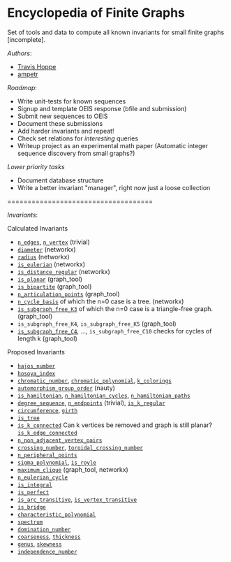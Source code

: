 Encyclopedia of Finite Graphs
=============================

Set of tools and data to compute all known invariants for small finite graphs [incomplete].


*Authors*:

+ [Travis Hoppe](https://github.com/thoppe)
+ [ampetr](https://github.com/ampetr) 

*Roadmap*:

+ Write unit-tests for known sequences
+ Signup and template OEIS response (bfile and submission)
+ Submit new sequences to OEIS
+ Document these submissions
+ Add harder invariants and repeat!
+ Check set relations for _interesting_ queries
+ Writeup project as an experimental math paper (Automatic integer sequence discovery from small graphs?)

*Lower priority tasks*

+ Document database structure
+ Write a better invariant "manager", right now just a loose collection

====================================

*Invariants*:

Calculated Invariants

+ [`n_edges`](http://mathworld.wolfram.com/EdgeCount.html), [`n_vertex`](http://mathworld.wolfram.com/VertexCount.html) (trivial)
+ [`diameter`](http://mathworld.wolfram.com/GraphDiameter.html) (networkx)
+ [`radius`](http://mathworld.wolfram.com/GraphRadius.html) (networkx)
+ [`is_eulerian`](http://mathworld.wolfram.com/EulerianGraph.html) (networkx)
+ [`is_distance_regular`](http://mathworld.wolfram.com/Distance-RegularGraph.html) (networkx)
+ [`is_planar`](http://mathworld.wolfram.com/PlanarGraph.html) (graph_tool)
+ [`is_bipartite`](http://mathworld.wolfram.com/BipartiteGraph.html) (graph_tool)
+ [`n_articulation_points`](http://mathworld.wolfram.com/ArticulationVertex.html) (graph_tool)
+ [`n_cycle_basis`](http://en.wikipedia.org/wiki/Cycle_space) of which the n=0 case is a tree. (networkx)
+ [`is_subgraph_free_K3`](http://mathworld.wolfram.com/Triangle-FreeGraph.html) of which the n=0 case is a triangle-free graph. (graph_tool)
+ `is_subgraph_free_K4`, `is_subgraph_free_K5` (graph_tool)
+ [`is_subgraph_free_C4`](http://mathworld.wolfram.com/Square-FreeGraph.html), ..., `is_subgraph_free_C10` checks for cycles of length k (graph_tool)

Proposed Invariants

+ [`hajos_number`](http://mathworld.wolfram.com/HajosNumber.html)
+ [`hosoya_index`](http://mathworld.wolfram.com/HosoyaIndex.html)
+ [`chromatic_number`](http://mathworld.wolfram.com/ChromaticNumber.html), [`chromatic_polynomial`](http://mathworld.wolfram.com/ChromaticPolynomial.html), [`k_colorings`](http://mathworld.wolfram.com/k-Coloring.html)
+ [`automorphism_group_order`](http://mathworld.wolfram.com/GraphAutomorphism.html) (nauty)
+ [`is_hamiltonian`](http://mathworld.wolfram.com/HamiltonianGraph.html), [`n_hamiltonian_cycles`](http://mathworld.wolfram.com/HamiltonianCycle.html), [`n_hamiltonian_paths`](http://mathworld.wolfram.com/HamiltonianPath.html)
+ [`degree_sequence`](http://mathworld.wolfram.com/DegreeSequence.html), [`n_endpoints`](http://mathworld.wolfram.com/Endpoint.html) (trivial), [`is_k_regular`](http://mathworld.wolfram.com/RegularGraph.html)
+ [`circumference`](http://mathworld.wolfram.com/GraphCircumference.html), [`girth`](http://mathworld.wolfram.com/Girth.html)
+ [`is_tree`](http://mathworld.wolfram.com/Tree.html)
+ [`is_k_connected`](http://mathworld.wolfram.com/k-ConnectedGraph.html) Can k vertices be removed and graph is still planar? [`is_k_edge_connected`](http://mathworld.wolfram.com/k-Edge-ConnectedGraph.html)
+ [`n_non_adjacent_vertex_pairs`](http://mathworld.wolfram.com/NonadjacentVertexPairs.html)
+ [`crossing_number`](http://mathworld.wolfram.com/GraphCrossingNumber.html), [`toroidal_crossing_number`](http://mathworld.wolfram.com/ToroidalCrossingNumber.html)
+ [`n_peripheral_points`](http://mathworld.wolfram.com/PeripheralPoint.html)
+ [`sigma_polynomial`](http://mathworld.wolfram.com/SigmaPolynomial.html), [`is_royle`](http://mathworld.wolfram.com/RoyleGraphs.html)
+ [`maximum_clique`](http://mathworld.wolfram.com/MaximalClique.html) (graph_tool, networkx)
+ [`n_eulerian_cycle`](http://mathworld.wolfram.com/EulerianCycle.html)
+ [`is_integral`](http://mathworld.wolfram.com/IntegralGraph.html)
+ [`is_perfect`](http://mathworld.wolfram.com/PerfectGraph.html)
+ [`is_arc_transitive`](http://mathworld.wolfram.com/Arc-TransitiveGraph.html), [`is_vertex_transitive`](http://mathworld.wolfram.com/Vertex-TransitiveGraph.html)
+ [`is_bridge`](http://mathworld.wolfram.com/BridgedGraph.html)
+ [`characteristic_polynomial`](http://mathworld.wolfram.com/CharacteristicPolynomial.html)
+ [`spectrum`](http://mathworld.wolfram.com/GraphSpectrum.html)
+ [`domination_number`](http://mathworld.wolfram.com/DominationNumber.html)
+ [`coarseness`](http://mathworld.wolfram.com/GraphCoarseness.html), [`thickness`](http://mathworld.wolfram.com/GraphThickness.html)
+ [`genus`](http://mathworld.wolfram.com/GraphGenus.html), [`skewness`](http://mathworld.wolfram.com/GraphSkewness.html)
+ [`independence_number`](http://mathworld.wolfram.com/IndependenceNumber.html)
